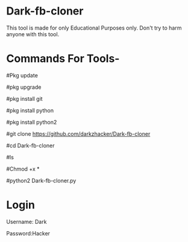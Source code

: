 # Dark-fb-cloner
This tool is made for only Educational Purposes only. Don't try to harm anyone with this tool.
# Commands For Tools-
#Pkg update

#pkg upgrade

#pkg install git

#pkg install python

#pkg install python2

#git clone https://github.com/darkzhacker/Dark-fb-cloner

#cd Dark-fb-cloner

#ls

#Chmod +x *

#python2 Dark-fb-cloner.py

# Login
Username: Dark

Password:Hacker
